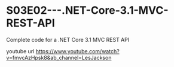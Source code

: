 # S03E02---.NET-Core-3.1-MVC-REST-API
Complete code for a .NET Core 3.1 MVC REST API

youtube url
https://www.youtube.com/watch?v=fmvcAzHpsk8&ab_channel=LesJackson
